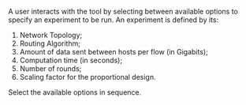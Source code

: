 A user interacts with the tool by selecting between available options to specify an experiment to be run. 
An experiment is defined by its: 

1. Network Topology;
2. Routing Algorithm;
3. Amount of data sent between hosts per flow (in Gigabits);
4. Computation time (in seconds);
5. Number of rounds;
6. Scaling factor for the proportional design. 

Select the available options in sequence.